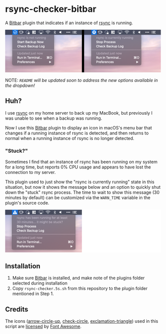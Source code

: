 # rsync-checker-bitbar

A [Bitbar] plugin that indicates if an instance of [rsync] is running.

![rsync-not-running-and-running]

NOTE: *`README` will be updated soon to address the new options available in the dropdown!*

## Huh?

I use [rsync] on my home server to back up my MacBook, but previously I was unable to see when a backup was running.

Now I use this [Bitbar] plugin to display an icon in macOS's menu bar that changes if a running instance of rsync is detected, and then returns to normal when a running instance of rsync is no longer detected.

### "Stuck?"

Sometimes I find that an instance of rsync has been running on my system for a long time, but reports 0% CPU usage and appears to have lost the connection to my server.

This plugin used to just show the "rsync is currently running" state in this situation, but now it shows the message below and an option to quickly shut down the "stuck" rsync process. The time to wait to show this message (30 minutes by default) can be customized via the `WARN_TIME` variable in the plugin's source code.

![rsync-stuck]

## Installation

1. Make sure [Bitbar] is installed, and make note of the plugins folder selected during installation
2. Copy `rsync-checker.5s.sh` from this repository to the plugin folder mentioned in Step 1.

## Credits

The icons ([arrow-circle-up], [check-circle], [exclamation-triangle]) used in this script are [licensed] by [Font Awesome].

[Bitbar]: https://getbitbar.com
[rsync]: https://rsync.samba.org
[rsync-not-running-and-running]: img/rsync-not-running-and-running.png
[rsync-is-running]: img/rsync-is-running.png
[rsync-stuck]: img/rsync-stuck.png
[arrow-circle-up]: https://fontawesome.com/icons/arrow-circle-up?style=solid
[check-circle]: https://fontawesome.com/icons/check-circle?style=solid
[exclamation-triangle]: https://fontawesome.com/icons/exclamation-triangle?style=solid
[licensed]: https://fontawesome.com/license/free
[Font Awesome]: https://fontawesome.com
